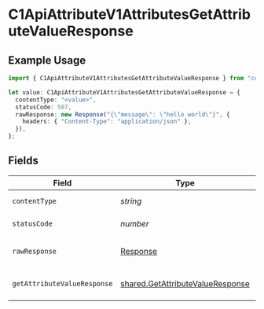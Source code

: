 # C1ApiAttributeV1AttributesGetAttributeValueResponse

## Example Usage

```typescript
import { C1ApiAttributeV1AttributesGetAttributeValueResponse } from "conductorone-sdk-typescript/sdk/models/operations";

let value: C1ApiAttributeV1AttributesGetAttributeValueResponse = {
  contentType: "<value>",
  statusCode: 507,
  rawResponse: new Response("{\"message\": \"hello world\"}", {
    headers: { "Content-Type": "application/json" },
  }),
};
```

## Fields

| Field                                                                                       | Type                                                                                        | Required                                                                                    | Description                                                                                 |
| ------------------------------------------------------------------------------------------- | ------------------------------------------------------------------------------------------- | ------------------------------------------------------------------------------------------- | ------------------------------------------------------------------------------------------- |
| `contentType`                                                                               | *string*                                                                                    | :heavy_check_mark:                                                                          | HTTP response content type for this operation                                               |
| `statusCode`                                                                                | *number*                                                                                    | :heavy_check_mark:                                                                          | HTTP response status code for this operation                                                |
| `rawResponse`                                                                               | [Response](https://developer.mozilla.org/en-US/docs/Web/API/Response)                       | :heavy_check_mark:                                                                          | Raw HTTP response; suitable for custom response parsing                                     |
| `getAttributeValueResponse`                                                                 | [shared.GetAttributeValueResponse](../../../sdk/models/shared/getattributevalueresponse.md) | :heavy_minus_sign:                                                                          | GetAttributeValueResponse is the response for getting an attribute value by id.             |